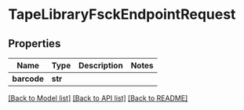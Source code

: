 # TapeLibraryFsckEndpointRequest


## Properties

Name | Type | Description | Notes
------------ | ------------- | ------------- | -------------
**barcode** | **str** |  | 

[[Back to Model list]](../#documentation-for-models) [[Back to API list]](../#documentation-for-api-endpoints) [[Back to README]](../)


